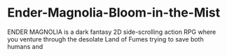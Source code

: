 # Ender-Magnolia-Bloom-in-the-Mist
ENDER MAGNOLIA is a dark fantasy 2D side-scrolling action RPG where you venture through the desolate Land of Fumes trying to save both humans and
